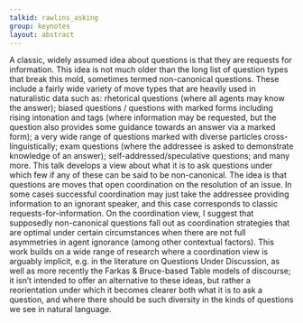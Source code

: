 ```yaml
---
talkid: rawlins_asking
group: keynotes
layout: abstract
---
```


A classic, widely assumed idea about questions is that they are requests for information. This idea is not much older than the long list of question types that break this mold, sometimes termed non-canonical questions. These include a fairly wide variety of move types that are heavily used in naturalistic data such as: rhetorical questions (where all agents may know the answer); biased questions / questions with marked forms including rising intonation and tags (where information may be requested, but the question also provides some guidance towards an answer via a marked form); a very wide range of questions marked with diverse particles cross-linguistically; exam questions (where the addressee is asked to demonstrate knowledge of an answer); self-addressed/speculative questions; and many more. This talk develops a view about what it is to ask questions under which few if any of these can be said to be non-canonical. The idea is that questions are moves that open coordination on the resolution of an issue. In some cases successful coordination may just take the addressee providing information to an ignorant speaker, and this case corresponds to classic requests-for-information. On the coordination view, I suggest that supposedly non-canonical questions fall out as coordination strategies that are optimal under certain circumstances when there are not full asymmetries in agent ignorance (among other contextual factors). This work builds on a wide range of research where a coordination view is arguably implicit, e.g. in the literature on Questions Under Discussion, as well as more recently the Farkas & Bruce-based Table models of discourse; it isn’t intended to offer an alternative to these ideas, but rather a reorientation under which it becomes clearer both what it is to ask a question, and where there should be such diversity in the kinds of questions we see in natural language.